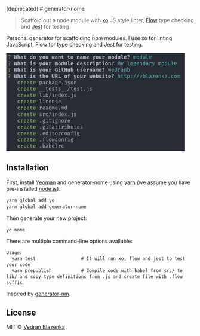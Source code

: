 [deprecated]  # generator-nome
> Scaffold out a node module with [xo](https://github.com/sindresorhus/xo) JS style linter, [Flow](https://flowtype.org/) type checking and [Jest](https://facebook.github.io/jest/) for testing

Personal generator for scaffolding npm modules.
I use xo for linting JavaScript, Flow for type checking and Jest for testing.

![](screenshot.png)

## Installation

First, install [Yeoman](http://yeoman.io) and generator-nome using [yarn](https://yarnpkg.com/) (we assume you have pre-installed [node.js](https://nodejs.org/)).

```bash
yarn global add yo
yarn global add generator-nome
```

Then generate your new project:

```bash
yo nome
```

There are multiple command-line options available:

```
Usage:
  yarn test                 # It will run xo, flow and jest to test your code
  yarn prepublish           # Compile code with babel from src/ to lib/ and copy type definitions from .js and create file with .flow suffix
```

Inspired by [generator-nm](https://github.com/sindresorhus/generator-nm).

## License

MIT © [Vedran Blazenka](http://vblazenka.com)
